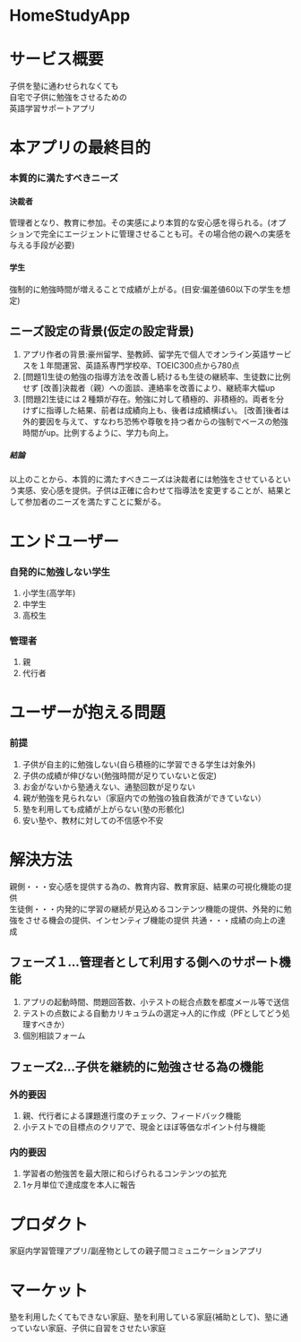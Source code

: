 # HomeStudyApp

# サービス概要
子供を塾に通わせられなくても  
自宅で子供に勉強をさせるための  
英語学習サポートアプリ  

# 本アプリの最終目的  
### 本質的に満たすべきニーズ
#### 決裁者  
管理者となり、教育に参加。その実感により本質的な安心感を得られる。(オプションで完全にエージェントに管理させることも可。その場合他の親への実感を与える手段が必要)
#### 学生  
強制的に勉強時間が増えることで成績が上がる。(目安:偏差値60以下の学生を想定)  

## ニーズ設定の背景(仮定の設定背景)
1. アプリ作者の背景:豪州留学、塾教師、留学先で個人でオンライン英語サービスを１年間運営、英語系専門学校卒、TOEIC300点から780点  
2. [問題1]生徒の勉強の指導方法を改善し続けるも生徒の継続率、生徒数に比例せず  [改善]決裁者（親）への面談、連絡率を改善により、継続率大幅up
3. [問題2]生徒には２種類が存在。勉強に対して積極的、非積極的。両者を分けずに指導した結果、前者は成績向上も、後者は成績横ばい。  [改善]後者は外的要因を与えて、すなわち恐怖や尊敬を持つ者からの強制でベースの勉強時間がup。比例するように、学力も向上。
##### 結論
以上のことから、本質的に満たすべきニーズは決裁者には勉強をさせているという実感、安心感を提供。子供は正確に合わせて指導法を変更することが、結果として参加者のニーズを満たすことに繋がる。  

# エンドユーザー
### 自発的に勉強しない学生  
1. 小学生(高学年)
2. 中学生
3. 高校生
### 管理者
1. 親  
2. 代行者

# ユーザーが抱える問題
### 前提  
1. 子供が自主的に勉強しない(自ら積極的に学習できる学生は対象外)  
2. 子供の成績が伸びない(勉強時間が足りていないと仮定)
3. お金がないから塾通えない、通塾回数が足りない  
4. 親が勉強を見られない（家庭内での勉強の独自救済ができていない）  
5. 塾を利用しても成績が上がらない(塾の形骸化)
6. 安い塾や、教材に対しての不信感や不安

# 解決方法  
親側・・・安心感を提供する為の、教育内容、教育家庭、結果の可視化機能の提供  
生徒側・・・内発的に学習の継続が見込めるコンテンツ機能の提供、外発的に勉強をさせる機会の提供、インセンティブ機能の提供
共通・・・成績の向上の達成  

## フェーズ１...管理者として利用する側へのサポート機能
1. アプリの起動時間、問題回答数、小テストの総合点数を都度メール等で送信
2. テストの点数による自動カリキュラムの選定→人的に作成（PFとしてどう処理すべきか）
3. 個別相談フォーム  

## フェーズ2...子供を継続的に勉強させる為の機能
### 外的要因
1. 親、代行者による課題進行度のチェック、フィードバック機能
2. 小テストでの目標点のクリアで、現金とほぼ等価なポイント付与機能
### 内的要因
1. 学習者の勉強苦を最大限に和らげられるコンテンツの拡充
2. 1ヶ月単位で達成度を本人に報告  

# プロダクト
家庭内学習管理アプリ/副産物としての親子間コミュニケーションアプリ


# マーケット
塾を利用したくてもできない家庭、塾を利用している家庭(補助として)、塾に通っていない家庭、子供に自習をさせたい家庭
